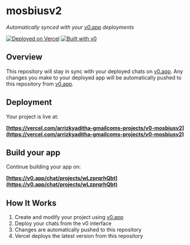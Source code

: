 # mosbiusv2

*Automatically synced with your [v0.app](https://v0.app) deployments*

[![Deployed on Vercel](https://img.shields.io/badge/Deployed%20on-Vercel-black?style=for-the-badge&logo=vercel)](https://vercel.com/arrizkyaditha-gmailcoms-projects/v0-mosbiusv2)
[![Built with v0](https://img.shields.io/badge/Built%20with-v0.app-black?style=for-the-badge)](https://v0.app/chat/projects/wLzprqrhQbt)

## Overview

This repository will stay in sync with your deployed chats on [v0.app](https://v0.app).
Any changes you make to your deployed app will be automatically pushed to this repository from [v0.app](https://v0.app).

## Deployment

Your project is live at:

**[https://vercel.com/arrizkyaditha-gmailcoms-projects/v0-mosbiusv2](https://vercel.com/arrizkyaditha-gmailcoms-projects/v0-mosbiusv2)**

## Build your app

Continue building your app on:

**[https://v0.app/chat/projects/wLzprqrhQbt](https://v0.app/chat/projects/wLzprqrhQbt)**

## How It Works

1. Create and modify your project using [v0.app](https://v0.app)
2. Deploy your chats from the v0 interface
3. Changes are automatically pushed to this repository
4. Vercel deploys the latest version from this repository